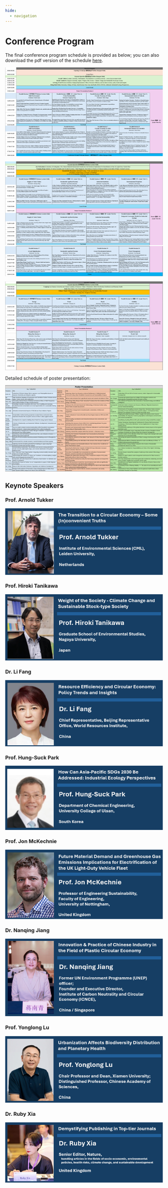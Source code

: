 ```yaml
---
hide:
  - navigation
---
```


# Conference Program

The final conference program schedule is provided as below; you can also download the pdf version of the schedule [here](image/index/1724230034123.pdf).

![1724230066392](image/index/1724230066392.png)

![1724230072327](image/index/1724230072327.png)![1724230077148](image/index/1724230077148.png)

![1724230082291](image/index/1724230082291.png)

Detailed schedule of poster presentation:

![1724230087497](image/index/1724230087497.png)

## Keynote Speakers

### Prof. Arnold Tukker

![1724121120565](image/index/1724121120565.png)

### Prof. Hiroki Tanikawa

![1724121147103](image/index/1724121147103.png)

### Dr. Li Fang

![1724121133291](image/index/1724121133291.png)

### Prof. Hung-Suck Park

![1724121105419](image/index/1724121105419.png)

### Prof. Jon McKechnie

![1724229855325](image/index/1724229855325.png)

### Dr. Nanqing Jiang

![1724121089913](image/index/1724121089913.png)

### Prof. Yonglong Lu

![1724121077547](image/index/1724121077547.png)

### Dr. Ruby Xia

![1724121051764](image/index/1724121051764.png)
